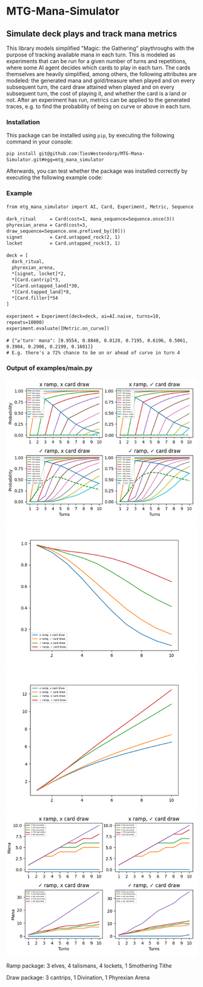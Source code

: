 # MTG-Mana-Simulator
## Simulate deck plays and track mana metrics

This library models simplified "Magic: the Gathering" playthroughs with the purpose of tracking available mana in each turn. This is modeled as experiments that can be run for a given number of turns and repetitions, where some AI agent decides which cards to play in each turn. The cards themselves are heavily simplified, among others, the following attributes are modeled: the generated mana and gold/treasure when played and on every subsequent turn, the card draw attained when played and on every subsequent turn, the cost of playing it, and whether the card is a land or not. After an experiment has run, metrics can be applied to the generated traces, e.g. to find the probability of being on curve or above in each turn.

### Installation

This package can be installed using `pip`, by executing the following command in your console:
```
pip install git@github.com:TiesWestendorp/MTG-Mana-Simulator.git#egg=mtg_mana_simulator
```
Afterwards, you can test whether the package was installed correctly by executing the following example code:

### Example
```
from mtg_mana_simulator import AI, Card, Experiment, Metric, Sequence

dark_ritual     = Card(cost=1, mana_sequence=Sequence.once(3))
phyrexian_arena = Card(cost=3, draw_sequence=Sequence.one.prefixed_by([0]))
signet          = Card.untapped_rock(2, 1)
locket          = Card.untapped_rock(3, 1)

deck = [
  dark_ritual,
  phyrexian_arena,
  *[signet, locket]*2,
  *[Card.cantrip]*3,
  *[Card.untapped_land]*30,
  *[Card.tapped_land]*8,
  *[Card.filler]*54
]

experiment = Experiment(deck=deck, ai=AI.naive, turns=10, repeats=10000)
experiment.evaluate([Metric.on_curve])

# {"≥'turn' mana": [0.9554, 0.8848, 0.8128, 0.7195, 0.6196, 0.5061, 0.3904, 0.2906, 0.2199, 0.1601]}
# E.g. there's a 72% chance to be on or ahead of curve in turn 4
```

### Output of examples/main.py
![Comparison of mana per turn probabilities of decks with/without ramp/card draw](https://github.com/TiesWestendorp/MTG-Mana-Simulator/blob/master/Figure_1.png?raw=true)
![Probability of being on curve for decks with/without ramp/card draw](https://github.com/TiesWestendorp/MTG-Mana-Simulator/blob/master/Figure_2.png?raw=true)
![Average mana per turn for decks with/without ramp/card draw](https://github.com/TiesWestendorp/MTG-Mana-Simulator/blob/master/Figure_3.png?raw=true)
![Percentiles of available mana for decks with/without ramp/card draw](https://github.com/TiesWestendorp/MTG-Mana-Simulator/blob/master/Figure_4.png?raw=true)

Ramp package: 3 elves, 4 talismans, 4 lockets, 1 Smothering Tithe

Draw package: 3 cantrips, 1 Divination, 1 Phyrexian Arena
